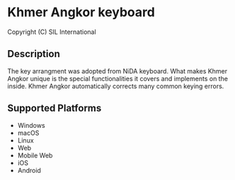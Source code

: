 Khmer Angkor keyboard
=====================

Copyright (C) SIL International

Description
-----------

The key arrangment was adopted from NiDA keyboard. What makes Khmer Angkor unique is the special functionalities it covers and implements on the inside.
Khmer Angkor automatically corrects many common keying errors.

Supported Platforms
-------------------
 * Windows
 * macOS
 * Linux
 * Web
 * Mobile Web
 * iOS
 * Android
 
